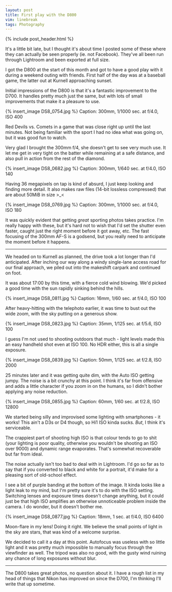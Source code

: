 ```yaml
---
layout: post
title: First play with the D800
vim: linebreak
tags: Photography
---
```


{% include post_header.html %}

It's a little bit late, but I thought it's about time I posted some of these where they can actually be seen properly (ie. not Facebook). They've all been run through Lightroom and been exported at full size.

I got the D800 at the start of this month and got to have a good play with it during a weekend outing with friends. First half of the day was at a baseball game, the latter out at Kurnell approaching sunset.

Initial impressions of the D800 is that it's a fantastic improvement to the D700. It handles pretty much just the same, but with lots of small improvements that make it a pleasure to use.

{% insert_image DS8_0754.jpg %}
Caption: 300mm, 1/1000 sec. at f/4.0, ISO 400

Red Devils vs. Comets in a game that was close right up until the last minutes. Not being familiar with the sport I had no idea what was going on, but it was good fun to watch.

Very glad I brought the 300mm f/4, she doesn't get to see very much use. It let me get in very tight on the batter while remaining at a safe distance, and also pull in action from the rest of the diamond.

{% insert_image DS8_0682.jpg %}
Caption: 300mm, 1/640 sec. at f/4.0, ISO 140

Having 36 megapixels on tap is kind of absurd, I just keep looking and finding more detail. It also makes raw files (14-bit lossless compressed) that are about 50MiB in size >_<

{% insert_image DS8_0769.jpg %}
Caption: 300mm, 1/1000 sec. at f/4.0, ISO 180

It was quickly evident that getting *great* sporting photos takes practice. I'm really happy with these, but it's hard not to wish that I'd set the shutter even faster, caught just the right moment before it got away, etc. The fast focusing of the 300mm AF-S is a godsend, but you really need to anticipate the moment before it happens.

---

We headed on to Kurnell as planned, the drive took a lot longer than I'd anticipated. After inching our way along a windy single-lane access road for our final approach, we piled out into the makeshift carpark and continued on foot.

It was about 17:00 by this time, with a fierce cold wind blowing. We'd picked a good time with the sun rapidly sinking behind the hills.

{% insert_image DS8_0811.jpg %}
Caption: 16mm, 1/60 sec. at f/4.0, ISO 100

After heavy-hitting with the telephoto earlier, it was time to bust out the wide zoom, with the sky putting on a generous show.

{% insert_image DS8_0823.jpg %}
Caption: 35mm, 1/125 sec. at f/5.6, ISO 100

I guess I'm not used to shooting outdoors that much - light levels made this an easy handheld shot even at ISO 100. No HDR either, this is all a single exposure.

{% insert_image DS8_0839.jpg %}
Caption: 50mm, 1/125 sec. at f/2.8, ISO 2000

25 minutes later and it was getting quite dim, with the Auto ISO getting jumpy. The noise is a bit crunchy at this point. I think it's far from offensive and adds a little character if you zoom in on the humans, so I didn't bother applying any noise reduction.

{% insert_image DS8_0855.jpg %}
Caption: 60mm, 1/60 sec. at f/2.8, ISO 12800

We started being silly and improvised some lighting with smartphones - it works! This ain't a D3s or D4 though, so Hi1 ISO kinda sucks. *But*, I think it's serviceable.

The crappiest part of shooting high ISO is that colour tends to go to shit (your lighting is poor quality, otherwise you wouldn't be shooting an ISO over 9000) and dynamic range evaporates. That's somewhat recoverable but far from ideal.

The noise actually isn't too bad to deal with in Lightroom. I'd go so far as to say that if you converted to black and white for a portrait, it'd make for a pleasing sort of old-school effect.

I see a bit of purple banding at the bottom of the image. It kinda looks like a light leak to my mind, but I'm pretty sure it's to do with the ISO setting. Switching lenses and exposure times doesn't change anything, but it could just be that high ISO amplifies an otherwise unnoticeable problem inside the camera. I do wonder, but it doesn't bother me.

{% insert_image DS8_0877.jpg %}
Caption: 18mm, 1 sec. at f/4.0, ISO 6400

Moon-flare in my lens! Doing it right. We believe the small points of light in the sky are stars, that was kind of a welcome surprise.

We decided to call it a day at this point. Autofocus was useless with so little light and it was pretty much impossible to manually focus through the viewfinder as well. The tripod was also no good, with the gusty wind ruining any chance of long exposures without blur.

---

The D800 takes great photos, no question about it. I have a rough list in my head of things that Nikon has improved on since the D700, I'm thinking I'll write that up sometime.

